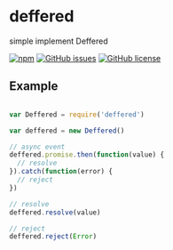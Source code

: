 # deffered

simple implement Deffered

[![npm](https://img.shields.io/npm/dm/deffered.svg)](https://github.com/maczyt/deffered)
[![GitHub issues](https://img.shields.io/github/issues/maczyt/deffered.svg)](https://github.com/maczyt/deffered/issues)
[![GitHub license](https://img.shields.io/badge/license-MIT-blue.svg)](https://raw.githubusercontent.com/maczyt/deffered/master/LICENSE)

## Example

``` js

var Deffered = require('deffered')

var deffered = new Deffered()

// async event
deffered.promise.then(function(value) {
  // resolve
}).catch(function(error) {
  // reject
})

// resolve
deffered.resolve(value)

// reject
deffered.reject(Error)

```
